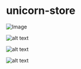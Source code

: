 # unicorn-store

![Image](../blob/master/capturas/Capturar.PNG?raw=true)

![alt text](https://github.com/EstherCecilia/unicorn-store/tree/master/capturas/Capturar.PNG?raw=true)

![alt text](https://github.com/EstherCecilia/unicorn-store/tree/master/capturas/Capturar2.PNG?raw=true)

![alt text](https://github.com/EstherCecilia/unicorn-store/tree/master/capturas/Capturar3.PNG?raw=true)
